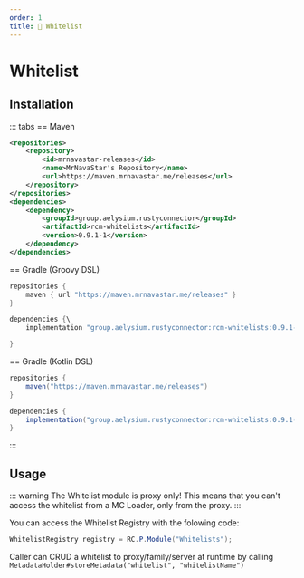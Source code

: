 ```yaml
---
order: 1
title: 👮 Whitelist
---
```

# Whitelist
## Installation

::: tabs
== Maven
```xml
<repositories>
    <repository>
        <id>mrnavastar-releases</id>
        <name>MrNavaStar's Repository</name>
        <url>https://maven.mrnavastar.me/releases</url>
    </repository>
</repositories>
<dependencies>
    <dependency>
        <groupId>group.aelysium.rustyconnector</groupId>
        <artifactId>rcm-whitelists</artifactId>
        <version>0.9.1-1</version>
    </dependency>
</dependencies>
```
== Gradle (Groovy DSL)
```java
repositories {
    maven { url "https://maven.mrnavastar.me/releases" }
}

dependencies {\
    implementation "group.aelysium.rustyconnector:rcm-whitelists:0.9.1-1"

}
```
== Gradle (Kotlin DSL)
```java
repositories {
    maven("https://maven.mrnavastar.me/releases")
}

dependencies {
    implementation("group.aelysium.rustyconnector:rcm-whitelists:0.9.1-1")
}
```
:::

## Usage
::: warning The Whitelist module is proxy only!
This means that you can't access the whitelist from a MC Loader, only from the proxy.
:::

You can access the Whitelist Registry with the folowing code:

```java
WhitelistRegistry registry = RC.P.Module("Whitelists");
```

Caller can CRUD a whitelist to proxy/family/server at runtime by calling `MetadataHolder#storeMetadata("whitelist", "whitelistName")`